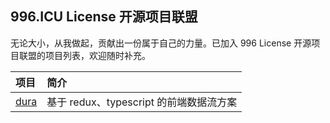 ## 996.ICU License 开源项目联盟

无论大小，从我做起，贡献出一份属于自己的力量。已加入 996 License 开源项目联盟的项目列表，欢迎随时补充。

| 项目                                      | 简介                                    |
| :---------------------------------------- | :-------------------------------------- |
| [dura](https://github.com/CN-YUANYU/dura) | 基于 redux、typescript 的前端数据流方案 |
